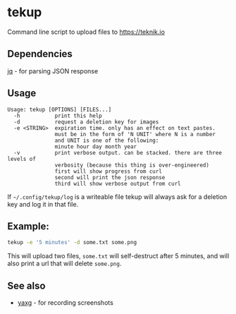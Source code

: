 # tekup
Command line script to upload files to https://teknik.io

## Dependencies

[jq](https://github.com/stedolan/jq) - for parsing JSON response

## Usage

```
Usage: tekup [OPTIONS] [FILES...]
  -h           print this help
  -d           request a deletion key for images
  -e <STRING>  expiration time. only has an effect on text pastes.
               must be in the form of 'N UNIT' where N is a number
               and UNIT is one of the following:
               minute hour day month year
  -v           print verbose output. can be stacked. there are three levels of
               verbosity (because this thing is over-engineered)
               first will show progress from curl
               second will print the json response
               third will show verbose output from curl
```

If `~/.config/tekup/log` is a writeable file tekup will always ask for a deletion key and log it in that file.

## Example:

``` bash
tekup -e '5 minutes' -d some.txt some.png
```

This will upload two files, `some.txt` will self-destruct after 5 minutes, and will also print a url that will delete `some.png`.

## See also

* [yaxg](https://github.com/DanielFGray/yaxg) - for recording screenshots
